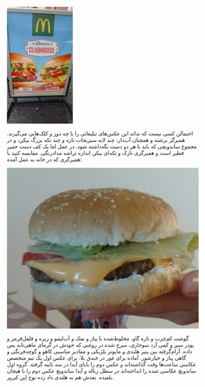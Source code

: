 <!-- 
.. title: پیاده‌روی در دلفت-دوازده آگوست دوهزار و پانزده
.. slug: 2015-08-12-lopen-in-delft
.. date: 2015-08-12 20:14:54 UTC+02:00
.. tags: 
.. category: پیاده‌روی در دلفت
.. link: 
.. description: 
.. type: text
-->

![delft](/20150812_185134391_small.jpg)

احتمالن کسی نیست که نداند این عکس‌های تبلیغاتی را با چه دوز و کلک‌هایی می‌گیرند. همبرگر برشته و همچنان آب‌دار، چند لایه سبزیجات تازه و چند تکه بزرگ بیکن، و در مجموع ساندویچی که باید با هر دو دست نگه‌داشته شود. در عمل اما یک کف دست خمیر فطیر است و همبرگری نازک و تکه‌ای بیکن اندازه تراشه مدادرنگی. مقایسه کنید با همبرگری که در خانه به عمل آمده:

![delft](/20150820_195357.jpg)

گوشت کم‌چرب و تازه گاو، مخلوط‌شده با پیاز و نمک و آب‌لیمو و زیره و فلفل‌قرمز و پودر سیر و کمی آرد سوخاری، سرخ شده در روغنی که خودش در گرمای ماهی‌تابه پس داده. آرام‌گرفته بین پنیر هلندی و مایونز بلژیکی و مقادیر مناسبی کاهو و گوچه‌فرنگی و گاهی پیاز و خیارشور. آماده برای غور در خندق بلا. برای عکس اول یک تیم متخصص عکاسی ساعت‌ها وقت گذاشته‌اند و عکس دوم را بابای آیدا در سه ثانیه گرفته. گروه اول ساندویچ عکاسی شده را انداخته‌اند در سطل زباله و آیدا ساندویچ عکس دوم را با هیجان بلعیده. بعدش هم به هلندی داد زده نوخ اِین کی‌یِر.
